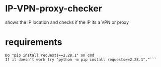 # IP-VPN-proxy-checker
shows the IP location and checks if the IP its a VPN or proxy

# requirements
 ```
 Do "pip install requests==2.28.1" on cmd
 If it doesn't work try "python -m pip install requests==2.28.1"."```
 
 
 
